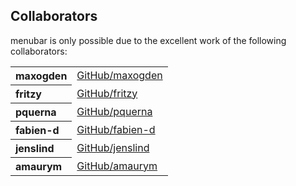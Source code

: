## Collaborators

menubar is only possible due to the excellent work of the following collaborators:

<table>
<tbody>
<tr><th align="left">maxogden</th><td><a href="https://github.com/maxogden">GitHub/maxogden</a></td></tr>
<tr><th align="left">fritzy</th><td><a href="https://github.com/fritzy">GitHub/fritzy</a></td></tr>
<tr><th align="left">pquerna</th><td><a href="https://github.com/pquerna">GitHub/pquerna</a></td></tr>
<tr><th align="left">fabien-d</th><td><a href="https://github.com/fabien-d">GitHub/fabien-d</a></td></tr>
<tr><th align="left">jenslind</th><td><a href="https://github.com/jenslind">GitHub/jenslind</a></td></tr>
<tr><th align="left">amaurym</th><td><a href="https://github.com/amaurym">GitHub/amaurym</a></td></tr>
</tbody>
</table>
